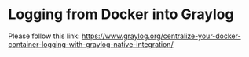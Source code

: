 # Logging from Docker into Graylog

Please follow this link: https://www.graylog.org/centralize-your-docker-container-logging-with-graylog-native-integration/
